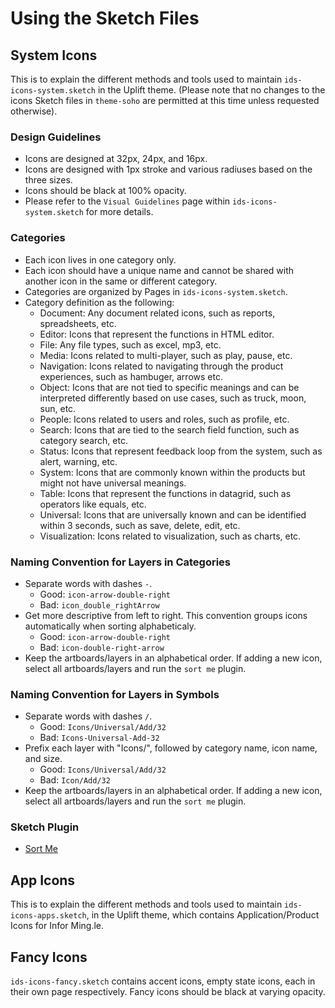 # Using the Sketch Files

## System Icons

This is to explain the different methods and tools used to maintain `ids-icons-system.sketch` in the Uplift theme. (Please note that no changes to the icons Sketch files in `theme-soho` are permitted at this time unless requested otherwise).

### Design Guidelines

- Icons are designed at 32px, 24px, and 16px.
- Icons are designed with 1px stroke and various radiuses based on the three sizes.
- Icons should be black at 100% opacity.
- Please refer to the `Visual Guidelines` page within `ids-icons-system.sketch` for more details.

### Categories

- Each icon lives in one category only.
- Each icon should have a unique name and cannot be shared with another icon in the same or different category.
- Categories are organized by Pages in `ids-icons-system.sketch`.
- Category definition as the following:
    - Document: Any document related icons, such as reports, spreadsheets, etc.
    - Editor: Icons that represent the functions in HTML editor.
    - File: Any file types, such as excel, mp3, etc.
    - Media: Icons related to multi-player, such as play, pause, etc.
    - Navigation: Icons related to navigating through the product experiences, such as hambuger, arrows etc.
    - Object: Icons that are not tied to specific meanings and can be interpreted differently based on use cases, such as truck, moon, sun, etc.
    - People: Icons related to users and roles, such as profile, etc.
    - Search: Icons that are tied to the search field function, such as category search, etc.
    - Status: Icons that represent feedback loop from the system, such as alert, warning, etc.
    - System: Icons that are commonly known within the products but might not have universal meanings.
    - Table: Icons that represent the functions in datagrid, such as operators like equals, etc.
    - Universal: Icons that are universally known and can be identified within 3 seconds, such as save, delete, edit, etc.
    - Visualization: Icons related to visualization, such as charts, etc.

### Naming Convention for Layers in Categories

- Separate words with dashes `-`.
    - Good: `icon-arrow-double-right`
    - Bad: `icon_double_rightArrow`
- Get more descriptive from left to right. This convention groups icons automatically when sorting alphabeticaly.
    - Good: `icon-arrow-double-right`
    - Bad: `icon-double-right-arrow`
- Keep the artboards/layers in an alphabetical order. If adding a new icon, select all artboards/layers and run the `sort me` plugin.

### Naming Convention for Layers in Symbols

- Separate words with dashes `/`.
    - Good: `Icons/Universal/Add/32`
    - Bad: `Icons-Universal-Add-32`
- Prefix each layer with "Icons/", followed by category name, icon name, and size.
    - Good: `Icons/Universal/Add/32`
    - Bad: `Icon/Add/32`
- Keep the artboards/layers in an alphabetical order. If adding a new icon, select all artboards/layers and run the `sort me` plugin.

### Sketch Plugin

- [Sort Me](https://github.com/romashamin/sort-me-sketch)

## App Icons

This is to explain the different methods and tools used to maintain `ids-icons-apps.sketch`, in the Uplift theme, which contains Application/Product Icons for Infor Ming.le.

## Fancy Icons

`ids-icons-fancy.sketch` contains accent icons, empty state icons, each in their own page respectively. Fancy icons should be black at varying opacity.
